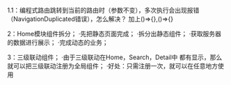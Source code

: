 1.1：编程式路由跳转到当前的路由时（参数不变），多次执行会出现报错（NavigationDuplicated错误），怎么解决？
    加上()=>{},()=>{}

2：Home模块组件拆分；
    ·先把静态页面完成；
    ·拆分出静态组件；
    ·获取服务器的数据进行展示；
    ·完成动态的业务；

3：三级联动组件；
    ·由于三级联动在Home，Search，Detail中 都有显示，那么就可以把三级联动注册为全局组件；
    ·好处：只需注册一次，就可以在任意地方使用